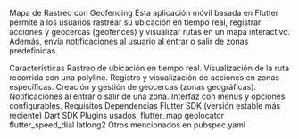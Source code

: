 Mapa de Rastreo con Geofencing
Esta aplicación móvil basada en Flutter permite a los usuarios rastrear su ubicación en tiempo real, registrar acciones y geocercas (geofences) y visualizar rutas en un mapa interactivo. Además, envía notificaciones al usuario al entrar o salir de zonas predefinidas.

Características
Rastreo de ubicación en tiempo real.
Visualización de la ruta recorrida con una polyline.
Registro y visualización de acciones en zonas específicas.
Creación y gestión de geocercas (zonas geográficas).
Notificaciones al entrar o salir de una zona.
Interfaz con menús y opciones configurables.
Requisitos
Dependencias
Flutter SDK (versión estable más reciente)
Dart SDK
Plugins usados:
flutter_map
geolocator
flutter_speed_dial
latlong2
Otros mencionados en pubspec.yaml